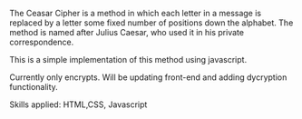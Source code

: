The Ceasar Cipher is a method in which each letter in a message is replaced by a letter some fixed number of positions down the alphabet. 
The method is named after Julius Caesar, who used it in his private correspondence.

This is a simple implementation of this method using javascript.

Currently only encrypts. Will be updating front-end and adding dycryption functionality.

Skills applied: HTML,CSS, Javascript
